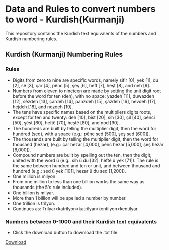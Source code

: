 # Data and Rules to convert numbers to word - Kurdish(Kurmanji)
This repository contains the Kurdish text equivalents of the numbers and Kurdish numbering rules.

## Kurdish (Kurmanji) Numbering Rules
### Rules
- Digits from zero to nine are specific words, namely sifir [0], yek [1], du [2], sê [3], çar [4], pênc [5], şeş [6], heft [7], heşt [8], and neh [9].
- Numbers from eleven to nineteen are made by setting the unit digit root before the word for ten (deh), with no space: yazdeh [11], duwazdeh [12], sêzdeh [13], çardeh [14], panzdeh [15], şazdeh [16], hevdeh [17], hejdeh [18], and nozdeh [19].
- The tens have specific names based on the multipliers digits roots, except for ten and twenty: deh [10], bîst [20], sih [30], çil [40], pêncî [50], şêst [60], heftê [70], heştê [80], and nod [90].
- The hundreds are built by telling the multiplier digit, then the word for hundred (sed), with a space (e.g.: pênc sed [500], şeş sed [600]).
- The thousands are built by telling the multiplier digit, then the word for thousand (hezar),  (e.g.: çar hezar [4,000], pênc hezar [5,000], şeş hezar [6,000]).
- Compound numbers are built by spelling out the ten, then the digit, united with the word û (e.g.: sih û du [32], heftê û yek [71]). The rule is the same between hundred and ten or unit, and between thousand and hundred (e.g.: sed û yek [101], hezar û du sed [1,200]).
-	One million is milyon.
- From one million to less than one billion works the same way as thousands (the 5's rule included).
- One billion is milyar.
- More than 1 billion will be spelled a number by number.
- One trillion is trilyon.
- Continues as: Trilyar<katrilyon<katrilyar<kentilyon<kentilyar.


### Numbers between 0-1000 and their Kurdish text equivalents
- Click the download button to download the .txt file.

[Download](https://github.com/CrowdsourceKurdish/Kurdish-Numbers-to-Words/files/10042196/convert.numbers.to.kurdish.text.txt)
